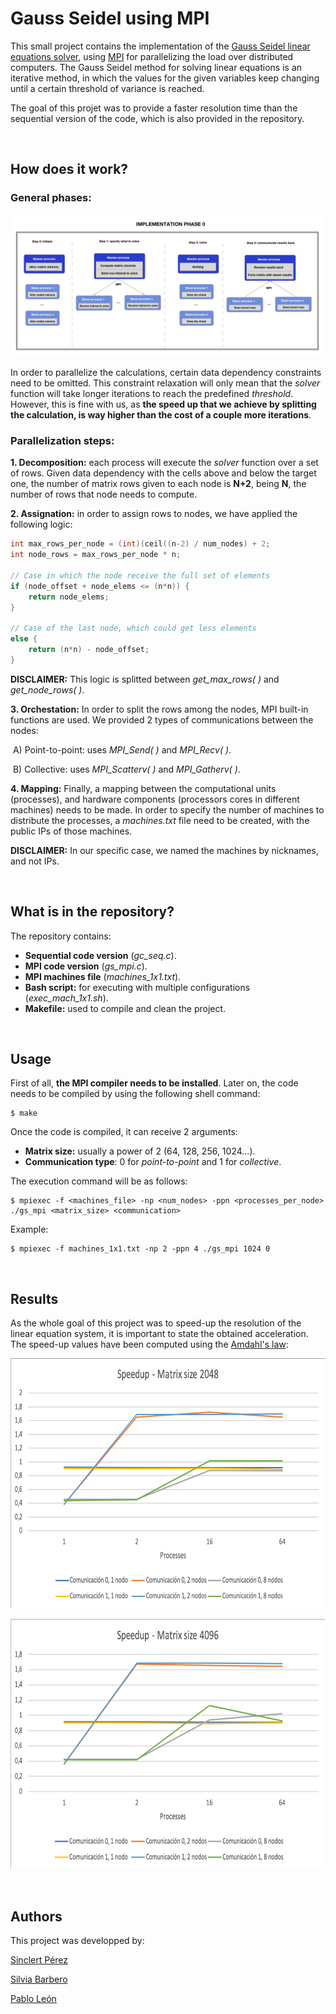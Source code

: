 # Gauss Seidel using MPI

This small project contains the implementation of the <a href="https://en.wikipedia.org/wiki/Gauss–Seidel_method">Gauss Seidel linear equations solver</a>, using <a href="https://en.wikipedia.org/wiki/Message_Passing_Interface">MPI</a> for parallelizing the load over distributed computers. The Gauss Seidel method for solving linear equations is an iterative method, in which the values for the given variables keep changing until a certain threshold of variance is reached.

The goal of this projet was to provide a faster resolution time than the sequential version of the code, which is also provided in the repository.

<br>

## How does it work?

### General phases:

<img src="images/solver phases.png"/>

In order to parallelize the calculations, certain data dependency constraints need to be omitted. This constraint relaxation will only mean that the *solver* function will take longer iterations to reach the predefined *threshold*. However, this is fine with us, as **the speed up that we achieve by splitting the calculation, is way higher than the cost of a couple more iterations**.

### Parallelization steps:

<b>1. Decomposition:</b> each process will execute the *solver* function over a set of rows. Given data dependency with the cells above and below the target one, the number of matrix rows given to each node is **N+2**, being **N**, the number of rows that node needs to compute.

<b>2. Assignation:</b> in order to assign rows to nodes, we have applied the following logic:

```C
int max_rows_per_node = (int)(ceil((n-2) / num_nodes) + 2;
int node_rows = max_rows_per_node * n;           

// Case in which the node receive the full set of elements
if (node_offset + node_elems <= (n*n)) {
	return node_elems;
}

// Case of the last node, which could get less elements
else {
	return (n*n) - node_offset;
}
```

**DISCLAIMER:** This logic is splitted between *get_max_rows( )* and *get_node_rows( )*.

<b>3. Orchestation:</b> In order to split the rows among the nodes, MPI built-in functions are used. We provided 2 types of communications between the nodes:

​	A) Point-to-point: uses *MPI_Send( )* and *MPI_Recv( )*.

​	B) Collective: uses *MPI_Scatterv( )* and *MPI_Gatherv( )*.

<b>4. Mapping:</b> Finally, a mapping between the computational units (processes), and hardware components (processors cores in different machines) needs to be made. In order to specify the number of machines to distribute the processes, a *machines.txt* file need to be created, with the public IPs of those machines.

**DISCLAIMER:** In our specific case, we named the machines by nicknames, and not IPs.

<br>

## What is in the repository?

The repository contains:

- <b>Sequential code version</b> (*gc_seq.c*).
- <b>MPI code version</b> (*gs_mpi.c*).
- <b>MPI machines file</b> (*machines_1x1.txt*).
- <b>Bash script:</b> for executing with multiple configurations (*exec_mach_1x1.sh*).
- <b>Makefile:</b> used to compile and clean the project.

<br>

## Usage

First of all, **the MPI compiler needs to be installed**. Later on, the code needs to be compiled by using the following shell command:

```shell
$ make
```

Once the code is compiled, it can receive 2 arguments:

- <b>Matrix size:</b> usually a power of 2 (64, 128, 256, 1024...).
- <b>Communication type</b>: 0 for *point-to-point* and 1 for *collective*.

The execution command will be as follows:

```shell
$ mpiexec -f <machines_file> -np <num_nodes> -ppn <processes_per_node> ./gs_mpi <matrix_size> <communication>
```

Example:

```shell
$ mpiexec -f machines_1x1.txt -np 2 -ppn 4 ./gs_mpi 1024 0
```

<br>

## Results

As the whole goal of this project was to speed-up the resolution of the linear equation system, it is important to state the obtained acceleration. The speed-up values have been computed using the <a href="https://en.wikipedia.org/wiki/Amdahl%27s_lawAmdhals">Amdahl's law</a>:

<p align="center">
	<img src="images/speedup_2048.png" width="700" height="400"/>
</p>
<p align="center">
	<img src="images/speedup_4096.png" width="700" height="400"/>
</p>
<br>

## Authors

This project was developped by:

[Sinclert Pérez](https://github.com/Sinclert)

[Silvia Barbero](https://github.com/fyrier)

[Pablo León](https://github.com/PLeon6822)
